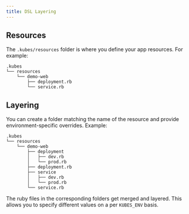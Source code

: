 ```yaml
---
title: DSL Layering
---
```


## Resources

The `.kubes/resources` folder is where you define your app resources. For example:

    .kubes
    └── resources
        └── demo-web
            ├── deployment.rb
            └── service.rb

## Layering

You can create a folder matching the name of the resource and provide environment-specific overrides. Example:

    .kubes
    └── resources
        └── demo-web
            ├── deployment
            │   ├── dev.rb
            │   └── prod.rb
            ├── deployment.rb
            ├── service
            │   ├── dev.rb
            │   └── prod.rb
            └── service.rb

The ruby files in the corresponding folders get merged and layered. This allows you to specify different values on a per `KUBES_ENV` basis.
